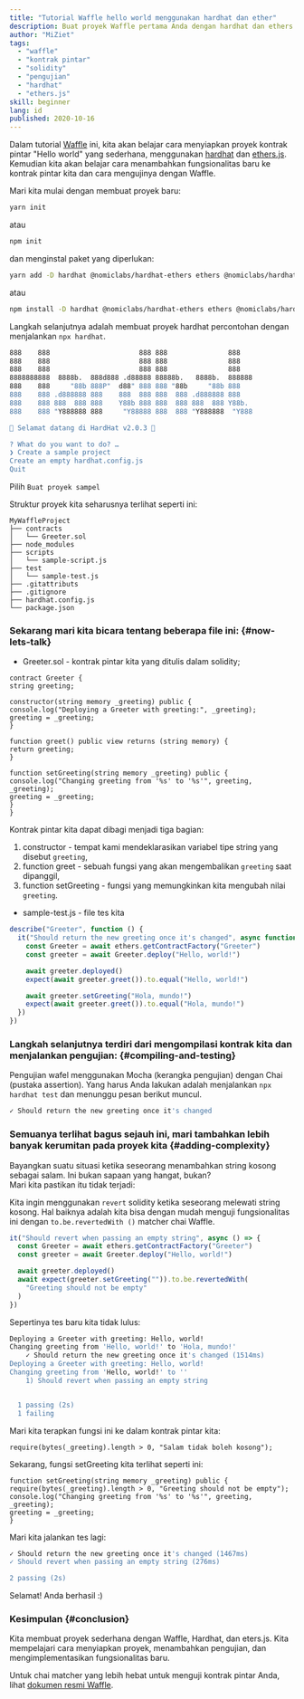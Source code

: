 ```yaml
---
title: "Tutorial Waffle hello world menggunakan hardhat dan ether"
description: Buat proyek Waffle pertama Anda dengan hardhat dan ethers.js
author: "MiZiet"
tags:
  - "waffle"
  - "kontrak pintar"
  - "solidity"
  - "pengujian"
  - "hardhat"
  - "ethers.js"
skill: beginner
lang: id
published: 2020-10-16
---
```


Dalam tutorial [Waffle](https://ethereum-waffle.readthedocs.io) ini, kita akan belajar cara menyiapkan proyek kontrak pintar "Hello world" yang sederhana, menggunakan [hardhat](https://hardhat.org/) dan [ethers.js](https://docs.ethers.io/v5/). Kemudian kita akan belajar cara menambahkan fungsionalitas baru ke kontrak pintar kita dan cara mengujinya dengan Waffle.

Mari kita mulai dengan membuat proyek baru:

```bash
yarn init
```

atau

```bash
npm init
```

dan menginstal paket yang diperlukan:

```bash
yarn add -D hardhat @nomiclabs/hardhat-ethers ethers @nomiclabs/hardhat-waffle ethereum-waffle chai
```

atau

```bash
npm install -D hardhat @nomiclabs/hardhat-ethers ethers @nomiclabs/hardhat-waffle ethereum-waffle chai
```

Langkah selanjutnya adalah membuat proyek hardhat percontohan dengan menjalankan `npx hardhat`.

```bash
888    888                      888 888               888
888    888                      888 888               888
888    888                      888 888               888
8888888888  8888b.  888d888 .d88888 88888b.   8888b.  888888
888    888     "88b 888P"  d88" 888 888 "88b     "88b 888
888    888 .d888888 888    888  888 888  888 .d888888 888
888    888 888  888 888    Y88b 888 888  888 888  888 Y88b.
888    888 "Y888888 888     "Y88888 888  888 "Y888888  "Y888

👷 Selamat datang di HardHat v2.0.3 👷‍

? What do you want to do? …
❯ Create a sample project
Create an empty hardhat.config.js
Quit
```

Pilih `Buat proyek sampel`

Struktur proyek kita seharusnya terlihat seperti ini:

```
MyWaffleProject
├── contracts
│   └── Greeter.sol
├── node_modules
├── scripts
│   └── sample-script.js
├── test
│   └── sample-test.js
├── .gitattributs
├── .gitignore
├── hardhat.config.js
└── package.json
```

### Sekarang mari kita bicara tentang beberapa file ini: \{#now-lets-talk}

- Greeter.sol - kontrak pintar kita yang ditulis dalam solidity;

```solidity
contract Greeter {
string greeting;

constructor(string memory _greeting) public {
console.log("Deploying a Greeter with greeting:", _greeting);
greeting = _greeting;
}

function greet() public view returns (string memory) {
return greeting;
}

function setGreeting(string memory _greeting) public {
console.log("Changing greeting from '%s' to '%s'", greeting, _greeting);
greeting = _greeting;
}
}
```

Kontrak pintar kita dapat dibagi menjadi tiga bagian:

1. constructor - tempat kami mendeklarasikan variabel tipe string yang disebut `greeting`,
2. function greet - sebuah fungsi yang akan mengembalikan `greeting` saat dipanggil,
3. function setGreeting - fungsi yang memungkinkan kita mengubah nilai `greeting`.

- sample-test.js - file tes kita

```js
describe("Greeter", function () {
  it("Should return the new greeting once it's changed", async function () {
    const Greeter = await ethers.getContractFactory("Greeter")
    const greeter = await Greeter.deploy("Hello, world!")

    await greeter.deployed()
    expect(await greeter.greet()).to.equal("Hello, world!")

    await greeter.setGreeting("Hola, mundo!")
    expect(await greeter.greet()).to.equal("Hola, mundo!")
  })
})
```

### Langkah selanjutnya terdiri dari mengompilasi kontrak kita dan menjalankan pengujian: \{#compiling-and-testing}

Pengujian wafel menggunakan Mocha (kerangka pengujian) dengan Chai (pustaka assertion). Yang harus Anda lakukan adalah menjalankan `npx hardhat test` dan menunggu pesan berikut muncul.

```bash
✓ Should return the new greeting once it's changed
```

### Semuanya terlihat bagus sejauh ini, mari tambahkan lebih banyak kerumitan pada proyek kita <Emoji text=":slightly_smiling_face:" size={1}/> \{#adding-complexity}

Bayangkan suatu situasi ketika seseorang menambahkan string kosong sebagai salam. Ini bukan sapaan yang hangat, bukan?  
Mari kita pastikan itu tidak terjadi:

Kita ingin menggunakan `revert` solidity ketika seseorang melewati string kosong. Hal baiknya adalah kita bisa dengan mudah menguji fungsionalitas ini dengan `to.be.revertedWith ()` matcher chai Waffle.

```js
it("Should revert when passing an empty string", async () => {
  const Greeter = await ethers.getContractFactory("Greeter")
  const greeter = await Greeter.deploy("Hello, world!")

  await greeter.deployed()
  await expect(greeter.setGreeting("")).to.be.revertedWith(
    "Greeting should not be empty"
  )
})
```

Sepertinya tes baru kita tidak lulus:

```bash
Deploying a Greeter with greeting: Hello, world!
Changing greeting from 'Hello, world!' to 'Hola, mundo!'
    ✓ Should return the new greeting once it's changed (1514ms)
Deploying a Greeter with greeting: Hello, world!
Changing greeting from 'Hello, world!' to ''
    1) Should revert when passing an empty string


  1 passing (2s)
  1 failing
```

Mari kita terapkan fungsi ini ke dalam kontrak pintar kita:

```solidity
require(bytes(_greeting).length > 0, "Salam tidak boleh kosong");
```

Sekarang, fungsi setGreeting kita terlihat seperti ini:

```solidity
function setGreeting(string memory _greeting) public {
require(bytes(_greeting).length > 0, "Greeting should not be empty");
console.log("Changing greeting from '%s' to '%s'", greeting, _greeting);
greeting = _greeting;
}
```

Mari kita jalankan tes lagi:

```bash
✓ Should return the new greeting once it's changed (1467ms)
✓ Should revert when passing an empty string (276ms)

2 passing (2s)
```

Selamat! Anda berhasil :)

### Kesimpulan \{#conclusion}

Kita membuat proyek sederhana dengan Waffle, Hardhat, dan eters.js. Kita mempelajari cara menyiapkan proyek, menambahkan pengujian, dan mengimplementasikan fungsionalitas baru.

Untuk chai matcher yang lebih hebat untuk menguji kontrak pintar Anda, lihat [dokumen resmi Waffle](https://ethereum-waffle.readthedocs.io/en/latest/matchers.html).

